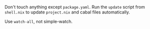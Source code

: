 Don't touch anything except `package.yaml`. Run the `update` script from `shell.nix`
to update `project.nix` and cabal files automatically.

Use `watch-all`, not simple-watch.
